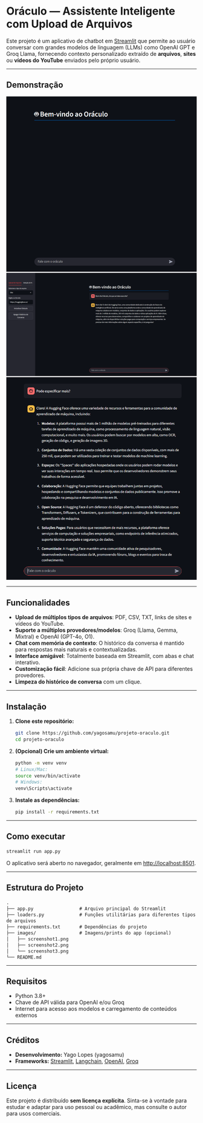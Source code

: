 # Oráculo — Assistente Inteligente com Upload de Arquivos

Este projeto é um aplicativo de chatbot em [Streamlit](https://streamlit.io/) que permite ao usuário conversar com grandes modelos de linguagem (LLMs) como OpenAI GPT e Groq Llama, fornecendo contexto personalizado extraído de **arquivos**, **sites** ou **vídeos do YouTube** enviados pelo próprio usuário.

---

## Demonstração

![Tela inicial do app](images/screenshot1.png)
![Upload de arquivos](images/screenshot2.png)
![Chat em funcionamento](images/screenshot3.png)

---

## Funcionalidades

- **Upload de múltiplos tipos de arquivos**: PDF, CSV, TXT, links de sites e vídeos do YouTube.
- **Suporte a múltiplos provedores/modelos**: Groq (Llama, Gemma, Mixtral) e OpenAI (GPT-4o, O1).
- **Chat com memória de contexto**: O histórico da conversa é mantido para respostas mais naturais e contextualizadas.
- **Interface amigável**: Totalmente baseada em Streamlit, com abas e chat interativo.
- **Customização fácil**: Adicione sua própria chave de API para diferentes provedores.
- **Limpeza do histórico de conversa** com um clique.

---

## Instalação

1. **Clone este repositório:**
   ```bash
   git clone https://github.com/yagosamu/projeto-oraculo.git
   cd projeto-oraculo
   ```

2. **(Opcional) Crie um ambiente virtual:**
   ```bash
   python -m venv venv
   # Linux/Mac:
   source venv/bin/activate
   # Windows:
   venv\Scripts\activate
   ```

3. **Instale as dependências:**
   ```bash
   pip install -r requirements.txt
   ```

---

## Como executar

```bash
streamlit run app.py
```

O aplicativo será aberto no navegador, geralmente em [http://localhost:8501](http://localhost:8501).

---

## Estrutura do Projeto

```
.
├── app.py                 # Arquivo principal do Streamlit
├── loaders.py             # Funções utilitárias para diferentes tipos de arquivos
├── requirements.txt       # Dependências do projeto
├── images/                # Imagens/prints do app (opcional)
│   ├── screenshot1.png
│   ├── screenshot2.png
│   └── screenshot3.png
└── README.md
```

---

## Requisitos

- Python 3.8+
- Chave de API válida para OpenAI e/ou Groq
- Internet para acesso aos modelos e carregamento de conteúdos externos

---

## Créditos

- **Desenvolvimento:** Yago Lopes (yagosamu)
- **Frameworks:** [Streamlit](https://streamlit.io/), [Langchain](https://www.langchain.com/), [OpenAI](https://openai.com/), [Groq](https://groq.com/)

---

## Licença

Este projeto é distribuído **sem licença explícita**. Sinta-se à vontade para estudar e adaptar para uso pessoal ou acadêmico, mas consulte o autor para usos comerciais.
